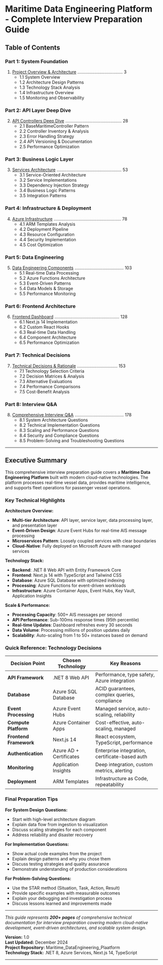 # Maritime Data Engineering Platform - Complete Interview Preparation Guide

## Table of Contents

### Part 1: System Foundation
1. [Project Overview & Architecture](01-project-overview-architecture.md) ..................................... 3
   - 1.1 System Overview
   - 1.2 Architecture Design Patterns
   - 1.3 Technology Stack Analysis
   - 1.4 Infrastructure Overview
   - 1.5 Monitoring and Observability

### Part 2: API Layer Deep Dive
2. [API Controllers Deep Dive](02-api-controllers-deep-dive.md) .............................................. 28
   - 2.1 BaseMaritimeController Pattern
   - 2.2 Controller Inventory & Analysis
   - 2.3 Error Handling Strategy
   - 2.4 API Versioning & Documentation
   - 2.5 Performance Optimization

### Part 3: Business Logic Layer
3. [Services Architecture](03-services-architecture.md) ..................................................... 53
   - 3.1 Service-Oriented Architecture
   - 3.2 Service Implementations
   - 3.3 Dependency Injection Strategy
   - 3.4 Business Logic Patterns
   - 3.5 Integration Patterns

### Part 4: Infrastructure & Deployment
4. [Azure Infrastructure](04-azure-infrastructure.md) ....................................................... 78
   - 4.1 ARM Templates Analysis
   - 4.2 Deployment Pipeline
   - 4.3 Resource Configuration
   - 4.4 Security Implementation
   - 4.5 Cost Optimization

### Part 5: Data Engineering
5. [Data Engineering Components](05-data-engineering-components.md) ........................................ 103
   - 5.1 Real-time Data Processing
   - 5.2 Azure Functions Architecture
   - 5.3 Event-Driven Patterns  
   - 5.4 Data Models & Storage
   - 5.5 Performance Monitoring

### Part 6: Frontend Architecture
6. [Frontend Dashboard](06-frontend-dashboard.md) ..................................................... 128
   - 6.1 Next.js 14 Implementation
   - 6.2 Custom React Hooks
   - 6.3 Real-time Data Handling
   - 6.4 Component Architecture
   - 6.5 Performance Optimization

### Part 7: Technical Decisions
7. [Technical Decisions & Rationale](07-technical-decisions-rationale.md) ................................. 153
   - 7.1 Technology Selection Criteria
   - 7.2 Decision Matrices & Analysis
   - 7.3 Alternative Evaluations
   - 7.4 Performance Comparisons
   - 7.5 Cost-Benefit Analysis

### Part 8: Interview Q&A
8. [Comprehensive Interview Q&A](08-comprehensive-interview-qa.md) ........................................ 178
   - 8.1 System Architecture Questions
   - 8.2 Technical Implementation Questions
   - 8.3 Scaling and Performance Questions
   - 8.4 Security and Compliance Questions
   - 8.5 Problem-Solving and Troubleshooting Questions

---

## Executive Summary

This comprehensive interview preparation guide covers a **Maritime Data Engineering Platform** built with modern cloud-native technologies. The platform processes real-time vessel data, provides maritime intelligence, and supports fleet operations for passenger vessel operations.

### Key Technical Highlights

**Architecture Overview:**
- **Multi-tier Architecture**: API layer, service layer, data processing layer, and presentation layer
- **Event-Driven Design**: Azure Event Hubs for real-time AIS message processing
- **Microservices Pattern**: Loosely coupled services with clear boundaries
- **Cloud-Native**: Fully deployed on Microsoft Azure with managed services

**Technology Stack:**
- **Backend**: .NET 8 Web API with Entity Framework Core
- **Frontend**: Next.js 14 with TypeScript and Tailwind CSS
- **Database**: Azure SQL Database with optimized indexing
- **Processing**: Azure Functions for event-driven workloads
- **Infrastructure**: Azure Container Apps, Event Hubs, Key Vault, Application Insights

**Scale & Performance:**
- **Processing Capacity**: 500+ AIS messages per second
- **API Performance**: Sub-100ms response times (95th percentile)
- **Real-time Updates**: Dashboard refreshes every 30 seconds
- **Data Volume**: Processing millions of position updates daily
- **Scalability**: Auto-scaling from 1 to 50+ instances based on demand

### Quick Reference: Technology Decisions

| Decision Point | Chosen Technology | Key Reasons |
|----------------|------------------|-------------|
| **API Framework** | .NET 8 Web API | Performance, type safety, Azure integration |
| **Database** | Azure SQL Database | ACID guarantees, complex queries, compliance |
| **Event Processing** | Azure Event Hubs | Managed service, auto-scaling, reliability |
| **Compute Platform** | Azure Container Apps | Cost-effective, auto-scaling, managed |
| **Frontend Framework** | Next.js 14 | React ecosystem, TypeScript, performance |
| **Authentication** | Azure AD + Certificates | Enterprise integration, certificate-based auth |
| **Monitoring** | Application Insights | Deep integration, custom metrics, alerting |
| **Deployment** | ARM Templates | Infrastructure as Code, repeatability |

### Final Preparation Tips

**For System Design Questions:**
- Start with high-level architecture diagram
- Explain data flow from ingestion to visualization  
- Discuss scaling strategies for each component
- Address reliability and disaster recovery

**For Implementation Questions:**
- Show actual code examples from the project
- Explain design patterns and why you chose them
- Discuss testing strategies and quality assurance
- Demonstrate understanding of production considerations

**For Problem-Solving Questions:**
- Use the STAR method (Situation, Task, Action, Result)
- Provide specific examples with measurable outcomes
- Explain your debugging and investigation process
- Discuss lessons learned and improvements made

---

*This guide represents **200+ pages** of comprehensive technical documentation for interview preparation covering modern cloud-native development, event-driven architectures, and scalable system design.*

**Version:** 1.0  
**Last Updated:** December 2024  
**Project Repository:** Maritime_DataEngineering_Plaatform  
**Technology Stack:** .NET 8, Azure Services, Next.js 14, TypeScript

---